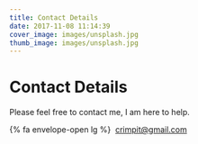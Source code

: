 ```yaml
---
title: Contact Details
date: 2017-11-08 11:14:39
cover_image: images/unsplash.jpg
thumb_image: images/unsplash.jpg
---
```


# Contact Details

Please feel free to contact me, I am here to help.

{% fa envelope-open lg %}&nbsp;&nbsp;[crimpit@gmail.com](mailto:crimpit@gmail.com)
